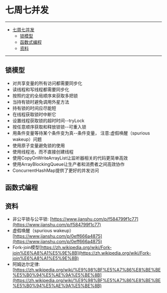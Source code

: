 # 七周七并发

------
- [七周七并发](#七周七并发)
  - [锁模型](#锁模型)
  - [函数式编程](#函数式编程)
  - [资料](#资料)

------

## 锁模型

* 对共享变量的所有访问都需要同步化
* 读线程和写线程都需要同步化
* 按照约定的全局顺序来获取多把锁
* 当持有锁时避免调用外星方法
* 持有锁的时间应尽能短
* 在线程获取锁时中断它
* 设置线程获取锁的超时时间--tryLock
* 按任意顺序获取和释放锁锁--可重入锁
* 用条件变量等待某个条件变为真--条件变量， 注意:虚假唤醒（spurious wakeup）问题
* 使用原子变量避免锁的使用
* 使用线程池，而不直接创建线程
* 使用CopyOnWriteArrayList让监听器相关的代码更简单高效
* 使用ArrayBlockingQueue让生产者和消费者之间高效协作
* ConcurrentHashMap提供了更好的并发访问

## 函数式编程




## 资料
* 非公平锁与公平锁: [https://www.jianshu.com/p/f584799f1c77](https://www.jianshu.com/p/f584799f1c77)
* 虚假唤醒（spurious wakeup）[https://www.jianshu.com/p/0eff666a4875](https://www.jianshu.com/p/0eff666a4875)
* Fork-join模型[https://zh.wikipedia.org/wiki/Fork-join%E6%A8%A1%E5%9E%8B](https://zh.wikipedia.org/wiki/Fork-join%E6%A8%A1%E5%9E%8B)
* 阿姆达尔定律: [https://zh.wikipedia.org/wiki/%E9%98%BF%E5%A7%86%E8%BE%BE%E5%B0%94%E5%AE%9A%E5%BE%8B](https://zh.wikipedia.org/wiki/%E9%98%BF%E5%A7%86%E8%BE%BE%E5%B0%94%E5%AE%9A%E5%BE%8B)
